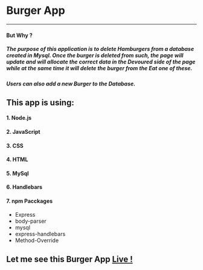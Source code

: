 # Burger App
---

#### But Why ?
##### The purpose of this application is to delete Hamburgers from a database created in Mysql. Once the burger is deleted from such, the page will update and will allocate the correct data in the **_Devoured_** side of the page while at the same time it will delete the burger from the **_Eat one of these_**.

##### Users can also add a new Burger to the Database. 

## This app is using:

#### 1. Node.js
#### 2. JavaScript
#### 3. CSS
#### 4. HTML
#### 5. MySql
#### 6. Handlebars
#### 7. npm Pacckages
 * Express
 * body-parser
 * mysql
 * express-handlebars
 * Method-Override

## Let me see this Burger App [Live !](http://tranquil-beach-33922.herokuapp.com/)




